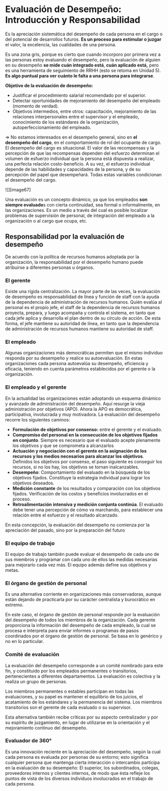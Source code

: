 # Evaluación de Desempeño: Introducción y Responsabilidad

Es la apreciación sistemática del desempeño de cada persona en el cargo o del potencial de desarrollos futuros. **Es un proceso para estimular o juzgar** el valor, la excelencia, las cualidades de una persona.

Es una zona gris, porque es cierto que cuando incorporo por primera vez a las personas estoy evaluando el desempeño, pero la evaluación de alguien en su desempeño **se mide cuán integrado está**, **cuán aplicado está,** pero es una herramienta de seguimiento de RRHH (esto se retoma en Unidad 5). **Es algo puntual para ver cuánto le falta a una persona para integrarse**.

**Objetivo de la evaluación de desempeño:**

* Justificar el procedimiento salarial recomendado por el superior.
* Detectar oportunidades de mejoramiento del desempeño del empleado (momento de verdad).
* Objetivos intermedios, entre otros: capacitación, mejoramiento de las relaciones interpersonales entre el supervisor y el empleado, conocimiento de los estándares de la organización, autoperfeccionamiento del empleado.

⇒ No estamos interesados en el desempeño general, sino en **el desempeño del cargo**, en el comportamiento de rol del ocupante de cargo. El desempeño del cargo es situacional. El valor de las recompensas y la percepción de que las recompensas dependen del esfuerzo determinan el volumen de esfuerzo individual que la persona está dispuesta a realizar, una perfecta relación costo-beneficio. A su vez, el esfuerzo individual depende de las habilidades y capacidades de la persona, y de su percepción del papel que desempeñará. Todas estas variables condicionan el desempeño del cargo.

![][image67]

Una evaluación es un concepto dinámico, ya que los empleados **son siempre evaluado**s con cierta continuidad, sea formal o informalmente, en las organizaciones. Es un medio a través del cual es posible localizar problemas de supervisión de personal, de integración del empleado a la organización o al cargo que ocupa, etc.

## Responsabilidad por la evaluación de desempeño

De acuerdo con la política de recursos humanos adoptada por la organización, la responsabilidad por el desempeño humano puede atribuirse a diferentes personas u órganos.

### El gerente

Existe una rígida centralización. La mayor parte de las veces, la evaluación de desempeño es responsabilidad de línea y función de staff con la ayuda de la dependencia de administración de recursos humanos. Quién evalúa al personal es el propio jefe, el staff de la dependencia de recursos humanos proyecta, prepara, y luego acompaña y controla el sistema, en tanto que cada jefe aplica y desarrolla el plan dentro de su círculo de acción. De esta forma, el jefe mantiene su autoridad de línea, en tanto que la dependencia de administración de recursos humanos mantiene su autoridad de staff.

### El empleado

Algunas organizaciones más democráticas permiten que el mismo individuo responda por su desempeño y realice su autoevaluación. En estas organizaciones cada persona autoevalúa su desempeño, eficiencia y eficacia, teniendo en cuenta parámetros establecidos por el gerente o la organización.

### El empleado y el gerente

En la actualidad las organizaciones están adoptando un esquema dinámico y avanzado de administración del desempeño. Aquí resurge la vieja administración por objetivos (APO). Ahora la APO es democrática, participativa, involucrada y muy motivadora. La evaluación del desempeño recorre los siguientes caminos:

* **Formulación de objetivos por consenso:** entre el gerente y el evaluado.
* **Compromiso del personal en la consecución de los objetivos fijados en conjunto**. Siempre es necesario que el evaluado acepte plenamente los objetivos y que se comprometa a alcanzarlos
* **Actuación y negociación con el gerente en la asignación de los recursos y los medios necesarios para alcanzar los objetivos**. Definidos los objetivos por consenso, el paso siguiente es conseguir los recursos, si no los hay, los objetivos se tornan inalcanzables.
* **Desempeño**: Comportamiento del evaluado en la búsqueda de los objetivos fijados. Constituye la estrategia individual para lograr los objetivos deseados.
* **Medición** **constante** de los resultados y comparación con los objetivos fijados. Verificación de los costos y beneficios involucrados en el proceso.
* **Retroalimentación intensiva y medición conjunta continúa**. El evaluado debe tener una percepción de cómo va marchando, para establecer una relación entre el esfuerzo y el resultado alcanzado.

En esta concepción, la evaluación del desempeño no comienza por la apreciación del pasado, sino por la preparación del futuro

### El equipo de trabajo

El equipo de trabajo también puede evaluar el desempeño de cada uno de sus miembros y programar con cada uno de ellos las medidas necesarias para mejorarlo cada vez más. El equipo además define sus objetivos y metas.

### El órgano de gestión de personal

Es una alternativa corriente en organizaciones más conservadoras, aunque están dejando de practicarla por su carácter centralista y burocrático en extremo.

En este caso, el órgano de gestión de personal responde por la evaluación del desempeño de todos los miembros de la organización. Cada gerente proporciona la información del desempeño de cada empleado, la cual se procesa e interpreta para enviar informes o programas de pasos coordinados por el órgano de gestión de personal. Se basa en lo genérico y no en lo particular.

### Comité de evaluación

La evaluación del desempeño corresponde a un comité nombrado para este fin, y constituido por los empleados permanentes o transitorios, pertenecientes a diferentes departamentos. La evaluación es colectiva y la realiza un grupo de personas.

Los miembros permanentes o estables participan en todas las evaluaciones, y su papel es mantener el equilibrio de los juicios, el acatamiento de los estándares y la permanencia del sistema. Los miembros transitorios son el gerente de cada evaluado o su supervisor.

Esta alternativa también recibe críticas por su aspecto centralizador y por su espíritu de juzgamiento, en lugar de utilizarse en la orientación y el mejoramiento continuo del desempeño.

### Evaluador de 360°

Es una innovación reciente en la apreciación del desempeño, según la cual cada persona es evaluada por personas de su entorno; esto significa cualquier persona que mantenga cierta interacción o intercambio participa en la evaluación de su desempeño: El superior, los subordinados, colegas, proveedores internos y clientes internos, de modo que ésta refleje los puntos de vista de los diversos individuos involucrados en el trabajo de cada persona. 